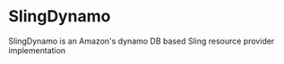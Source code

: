 SlingDynamo
===========

SlingDynamo is an Amazon's dynamo DB based Sling resource provider implementation
